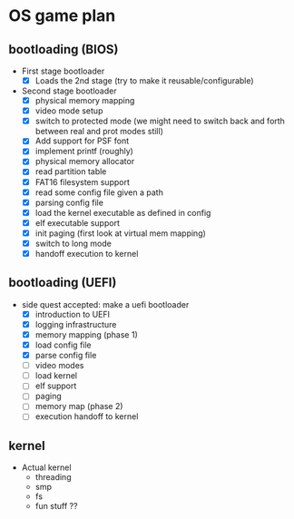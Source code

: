 # OS game plan

## bootloading (BIOS)
- First stage bootloader
  - [x] Loads the 2nd stage (try to make it reusable/configurable)
- Second stage bootloader
  - [x] physical memory mapping
  - [x] video mode setup
  - [x] switch to protected mode (we might need to switch back and forth between real and prot modes still)
  - [x] Add support for PSF font
  - [x] implement printf (roughly)
  - [x] physical memory allocator
  - [x] read partition table
  - [x] FAT16 filesystem support
  - [x] read some config file given a path
  - [x] parsing config file
  - [x] load the kernel executable as defined in config
  - [x] elf executable support
  - [x] init paging (first look at virtual mem mapping)
  - [x] switch to long mode
  - [x] handoff execution to kernel

## bootloading (UEFI)
- side quest accepted: make a uefi bootloader
  - [x] introduction to UEFI
  - [x] logging infrastructure
  - [x] memory mapping (phase 1)
  - [x] load config file
  - [x] parse config file
  - [ ] video modes
  - [ ] load kernel
  - [ ] elf support
  - [ ] paging
  - [ ] memory map (phase 2)
  - [ ] execution handoff to kernel

## kernel
- Actual kernel
    - threading
    - smp
    - fs
    - fun stuff ??

